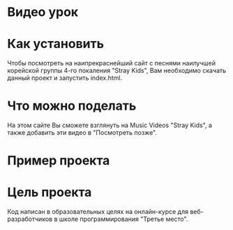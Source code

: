 # Видео урок

# Как установить
Чтобы посмотреть на наипрекраснейший сайт с песнями наилучшей корейской группы 4-го покаления "Stray Kids", Вам необходимо скачать данный проект и запустить index.html.

# Что можно поделать
На этом сайте Вы сможете взглянуть на Music Videos "Stray Kids", а также добавить эти видео в "Посмотреть позже".

# Пример проекта


# Цель проекта
Код написан в образовательных целях на онлайн-курсе для веб-разработчиков в школе программирования "Третье место".
 
